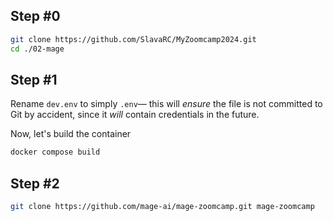## Step #0
```bash
git clone https://github.com/SlavaRC/MyZoomcamp2024.git
cd ./02-mage
```


## Step #1 
Rename `dev.env` to simply `.env`— this will _ensure_ the file is not committed to Git by accident, since it _will_ contain credentials in the future.

Now, let's build the container

```bash
docker compose build
```

## Step #2
```bash
git clone https://github.com/mage-ai/mage-zoomcamp.git mage-zoomcamp
```